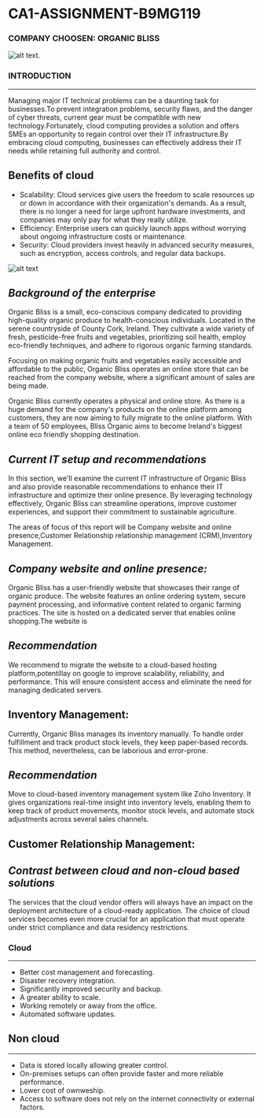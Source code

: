 # CA1-ASSIGNMENT-B9MG119

### COMPANY CHOOSEN: ORGANIC BLISS

![alt text](https://images.squarespace-cdn.com/content/v1/57328a2040261d70e702fd47/1493827378416-8TZS6DX19KQ3X9U9KC64/Organic+Bliss+No+Graphics-01.png?format=1500w).

### **INTRODUCTION**
________________
 Managing major IT technical problems can be a daunting task for businesses.To prevent integration problems, security flaws, and the danger of cyber threats, current gear must be compatible with new technology.Fortunately, cloud computing provides a solution and offers SMEs an opportunity to regain control over their IT infrastructure.By embracing cloud computing, businesses can effectively address their IT needs while retaining full authority and control.
 
## Benefits of cloud 

- Scalability: Cloud services give users the freedom to scale resources up or down in accordance with their organization's demands. As a result, there is no longer a need for large upfront hardware investments, and companies may only pay for what they really utilize.
- Efficiency: Enterprise users can quickly launch apps without worrying about ongoing infrastructure costs or maintenance.
- Security: Cloud providers invest heavily in advanced security measures, such as encryption, access controls, and regular data backups.
  
![alt text](https://www.365tech.ca/wp-content/uploads/2023/01/Cloud-benefits-min.png)

## *Background of the enterprise*

Organic Bliss is a small, eco-conscious company dedicated to providing high-quality organic produce to health-conscious individuals. Located in the serene countryside of County Cork, Ireland. They cultivate a wide variety of fresh, pesticide-free fruits and vegetables, prioritizing soil health, employ eco-friendly techniques, and adhere to rigorous organic farming standards.

Focusing on making organic fruits and vegetables easily accessible and affordable to the public, Organic Bliss operates an online store that can be reached from the company website, where a significant amount of sales are being made.

Organic Bliss currently operates a physical and online store. As there is a huge demand for the company's products on the online platform among customers, they are now aiming to fully migrate to the online platform. With a team of 50 employees, Bliss Organic aims to become Ireland's biggest online eco friendly shopping destination.

## *Current IT setup and recommendations*

In this section, we'll examine the current IT infrastructure of Organic Bliss and also provide reasonable recommendations to enhance their IT infrastructure and optimize their online presence. By leveraging technology effectively, Organic Bliss can streamline operations, improve customer experiences, and support their commitment to sustainable agriculture.

The areas of focus of this report will be Company website and online presence,Customer Relationship relationship management (CRM),Inventory Management.

## *Company website and online presence:*

Organic Bliss has a user-friendly website that showcases their range of organic produce. The website features an online ordering system, secure payment processing, and informative content related to organic farming practices. The site is hosted on a dedicated server that enables online shopping.The website is

## *Recommendation*

We recommend to migrate the website to a cloud-based hosting platform,potentillay on google to improve scalability, reliability, and performance. This will ensure consistent access and eliminate the need for managing dedicated servers.

## **Inventory Management:**

Currently, Organic Bliss manages its inventory manually. To handle order fulfillment and track product stock levels, they keep paper-based records. This method, nevertheless, can be laborious and error-prone.

## *Recommendation*

Move to cloud-based inventory management system like Zoho Inventory. It gives organizations real-time insight into inventory levels, enabling them to keep track of product movements, monitor stock levels, and automate stock adjustments across several sales channels.

## **Customer Relationship Management**:


## *Contrast between cloud and non-cloud based solutions*

The services that the cloud vendor offers will always have an impact on the deployment architecture of a cloud-ready application. The choice of cloud services becomes even more crucial for an application that must operate under strict compliance and data residency restrictions.

### Cloud
_________
- Better cost management and forecasting.
- Disaster recovery integration.
- Significantly improved security and backup.
- A greater ability to scale.
- Working remotely or away from the office.
- Automated software updates.

## Non cloud
____________
- Data is stored locally allowing greater control.  
- On-premises setups can often provide faster and more reliable performance.
- Lower cost of ownweship.
- Access to software does not rely on the internet connectivity or external factors.

  
